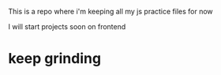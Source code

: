 <p>This is a repo where i'm keeping all my js practice files for now</p>
<p>I will start projects soon on frontend</p>
<H1>keep grinding</H1>
